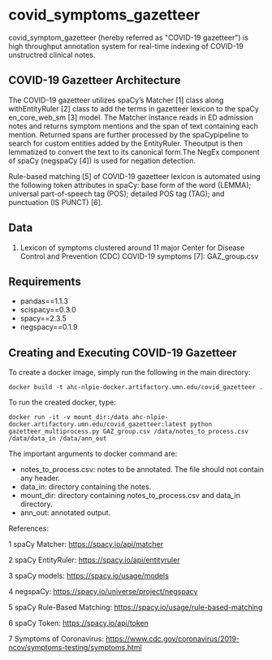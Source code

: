 # covid_symptoms_gazetteer

covid_symptom_gazetteer (hereby referred as "COVID-19 gazetteer") is high throughput annotation system for real-time indexing of COVID-19 unstructred clinical notes. 

## COVID-19 Gazetteer Architecture

The COVID-19 gazetteer utilizes spaCy’s Matcher [1] class along withEntityRuler [2] class to add the terms in gazetteer lexicon to the spaCy en_core_web_sm [3] model. The Matcher instance reads in ED admission notes and returns symptom mentions and the span of text containing each mention. Returned spans are further processed by the spaCypipeline to search for custom entities added by the EntityRuler. Theoutput is then lemmatized to convert the text to its canonical form.The NegEx component of spaCy (negspaCy [4]) is used for negation detection.

Rule-based matching [5] of COVID-19 gazetteer lexicon is automated using the following token attributes in spaCy: base form of the word (LEMMA); universal part-of-speech tag (POS); detailed POS tag (TAG); and punctuation (IS PUNCT) [6].

## Data

1. Lexicon of symptoms clustered around 11 major Center for Disease Control and Prevention (CDC) COVID-19 symptoms [7]: GAZ_group.csv

## Requirements

- pandas==1.1.3
- scispacy==0.3.0
- spacy==2.3.5
- negspacy==0.1.9

## Creating and Executing COVID-19 Gazetteer

To create a docker image, simply run the following in the main directory:

```docker build -t ahc-nlpie-docker.artifactory.umn.edu/covid_gazetteer .```

To run the created docker, type:

```docker run -it -v mount_dir:/data ahc-nlpie-docker.artifactory.umn.edu/covid_gazetteer:latest python gazetteer_multiprocess.py GAZ_group.csv /data/notes_to_process.csv /data/data_in /data/ann_out```

The important arguments to docker command are:

   - notes_to_process.csv: notes to be annotated. The file should not contain any header.
   - data_in: directory containing the notes.
   - mount_dir: directory containing notes_to_process.csv and data_in directory.
   - ann_out: annotated output.

References:

1 spaCy Matcher: https://spacy.io/api/matcher

2 spaCy EntityRuler: https://spacy.io/api/entityruler

3 spaCy models: https://spacy.io/usage/models

4 negspaCy: https://spacy.io/universe/project/negspacy

5 spaCy Rule-Based Matching: https://spacy.io/usage/rule-based-matching

6 spaCy Token: https://spacy.io/api/token

7 Symptoms of Coronavirus: https://www.cdc.gov/coronavirus/2019-ncov/symptoms-testing/symptoms.html
